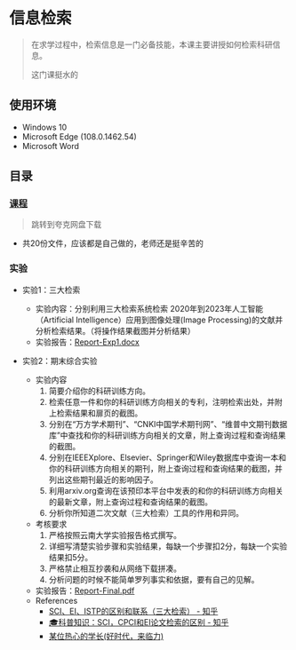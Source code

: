 # 信息检索

> 在求学过程中，检索信息是一门必备技能，本课主要讲授如何检索科研信息。
>
> 这门课挺水的

## 使用环境

* Windows 10
* Microsoft Edge (108.0.1462.54)
* Microsoft Word

## 目录

### [课程](https://pan.quark.cn/s/1337018208bf)

> 跳转到夸克网盘下载

* 共20份文件，应该都是自己做的，老师还是挺辛苦的

### 实验

* 实验1：三大检索
  * 实验内容：分别利用三大检索系统检索 2020年到2023年人工智能（Artificial Intelligence）应用到图像处理(Image Processing)的文献并分析检索结果。（将操作结果截图并分析结果）
  * 实验报告：[Report-Exp1.docx](./Exp/Report-Exp1.docx)

* 实验2：期末综合实验
  * 实验内容
    1. 简要介绍你的科研训练方向。
    2. 检索任意一件和你的科研训练方向相关的专利，注明检索出处，并附上检索结果和扉页的截图。
    3. 分别在“万方学术期刊”、“CNKI中国学术期刊网”、“维普中文期刊数据库”中查找和你的科研训练方向相关的文章，附上查询过程和查询结果的截图。
    4. 分别在IEEEXplore、Elsevier、Springer和Wiley数据库中查询一本和你的科研训练方向相关的期刊，附上查询过程和查询结果的截图，并列出这些期刊最近的影响因子。
    5. 利用arxiv.org查询在该预印本平台中发表的和你的科研训练方向相关的最新文章，附上查询过程和查询结果的截图。
    6. 分析你所知道二次文献（三大检索）工具的作用和异同。
  * 考核要求
    1. 严格按照云南大学实验报告格式撰写。
    2. 详细写清楚实验步骤和实验结果，每缺一个步骤扣2分，每缺一个实验结果扣5分。
    3. 严格禁止相互抄袭和从网络下载拼凑。
    4. 分析问题的时候不能简单罗列事实和依据，要有自己的见解。
  * 实验报告：[Report-Final.pdf](./Exp/Report-Final.pdf)
  * References
    * [SCI、EI、ISTP的区别和联系（三大检索） - 知乎](https://zhuanlan.zhihu.com/p/561437373)
    * [🎓科普知识：SCI，CPCI和EI论文检索的区别 - 知乎](https://zhuanlan.zhihu.com/p/582161055)
    * [某位热心的学长(好时代，来临力)](https://github.com/AlphaGogoo/YNU-XXXY-Homework-Experience/tree/main/%E4%BF%A1%E6%81%AF%E6%A3%80%E7%B4%A2)
